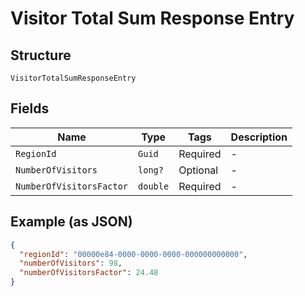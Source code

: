 
# Visitor Total Sum Response Entry

## Structure

`VisitorTotalSumResponseEntry`

## Fields

| Name | Type | Tags | Description |
|  --- | --- | --- | --- |
| `RegionId` | `Guid` | Required | - |
| `NumberOfVisitors` | `long?` | Optional | - |
| `NumberOfVisitorsFactor` | `double` | Required | - |

## Example (as JSON)

```json
{
  "regionId": "00000e84-0000-0000-0000-000000000000",
  "numberOfVisitors": 98,
  "numberOfVisitorsFactor": 24.48
}
```

